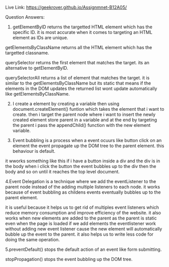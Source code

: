 Live Link: https://geekrover.github.io/Assignmnet-B12A05/

Question Answers:
1. getElementByID returns the targetted HTML element which has the specific ID. it is most accurate when it comes to targeting an HTML element as IDs are unique.

getElementsByClassName returns all the HTML element which has the targetted classname.

querySelector returns the first element that matches the target. its an alternative to getElementByID.

querySelectorAll returns a list of element that matches the target. it is similar to the getElementsByClassName but its static that means if the elements in the DOM updates the returned list wont update automatically like getElementsByClassName.

2. I create a element by creating a variable then using document.createElement() funtion which takes the element that i want to create. then i target the parent node where i want to insert the newly created element store parent in a variable and at the end by targeting the parent i pass the appendChild() function with the new element variable.

3. Event bubbling is a process when a event ocuurs like button click on an element the event propagate up the DOM tree to the parent element. this behaviour is default.

it wworks something like this if i have a button inside a div and the div is in the body when i click the button the event bubbles up to the div then the body and so on until it reaches the top level document.

4.Event Delegation is a technique where we add the eventListener to the parent node instead of the adding multiple listeners to each node. it works because of event bubbling as childens events eventually bubbles up to the parent element.

it is useful because it helps us to get rid of multiples event listeners which reduce memory consumption and improve efficiency of the website. it also works when new elements are added to the parent as the parent is static even when the page is loaded if we add elements the eventlistener work without adding new event listener cause the new element will automatically bubble up the event to the parent. it also helps us to write less code for doing the same operation.

5.preventDefault() stops the default action of an event like form submitting.

stopPropagation() stops the event bubbling up the DOM tree.

